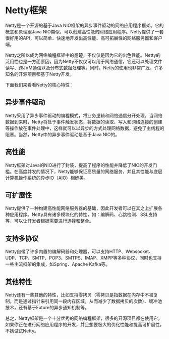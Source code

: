 # Netty框架
Netty是一个开源的基于Java NIO框架的异步事件驱动的网络应用程序框架。它的概念和原理跟Java NIO类似，可以创建高性能的网络应用程序。Netty提供了一套很好用的API，可以简单、快速地开发出高性能、高可拓展性的网络服务器和客户端。

Netty之所以成为网络编程框架中的翘楚，不仅仅是因为它的出色性能。Netty的泛用性也是一方面原因，因为Netty不仅仅可以用于网络通信，它还可以处理文件读写、跨JVM通信以及分布式数据处理等。同时，Netty的使用也非常广泛，许多知名的开源项目都基于Netty开发。

下面我们来看看Netty的核心特性：

## 异步事件驱动
Netty采用了异步事件驱动的编程模式，将业务逻辑和网络通信分开处理。当网络数据到来时，Netty将处于事件触发状态，将数据的读取、写入和网络连接的创建等操作放在事件处理中，这样就可以以异步的方式处理网络数据，避免了主线程的阻塞。当然，Netty中的异步事件驱动是基于Java NIO的。

## 高性能
Netty框架对Java的NIO进行了封装，提高了程序的性能并降低了NIO的开发门槛。在高度并发的情况下，Netty能够保证高质量的网络服务，并且其性能与底层计算机操作系统的异步IO（AIO）相媲美。

## 可扩展性
Netty提供了一种构建高性能网络服务器的基础，因此开发者可以在其之上扩展各种应用程序。Netty具有诸多模块化的特性，如：编解码、心跳检测、SSL支持等，可以让开发者根据需要进行选择和整合。

## 支持多协议
Netty自带了许多内置的编解码器和处理器，可以支持HTTP、Websocket、UDP、TCP、SMTP、POP3、SMTPS、IMAP、XMPP等多种协议，同时也支持一些主流框架的集成，如Spring、Apache Kafka等。

## 其他特性
Netty还有一些其他的特性，比如支持零拷贝（零拷贝是指数据在内存中不被复制，而是通过指针来引用同一段内存区域，从而减少了数据拷贝的次数）、缓冲池技术，还有基于Future的异步通知机制等。

总之，Netty框架是一个十分优秀的网络编程框架，很多的开源项目都在使用它。如果你正在进行网络应用程序的开发，并且想要极大的优化性能和提高可扩展性，不妨试试Netty。